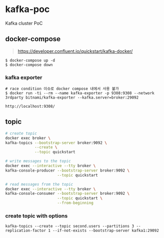 # kafka-poc

Kafka cluster PoC

## docker-compose

> https://developer.confluent.io/quickstart/kafka-docker/

```
$ docker-compose up -d
$ docker-compose down
```

### kafka exporter

```
# race condition 이슈로 docker compose 내에서 사용 불가
$ docker run -ti --rm --name kafka-exporter -p 9308:9308 --network 3rdparty bitnami/kafka-exporter --kafka.server=broker:29092

http://localhost:9308/
```

## topic

```sh
# create topic
docker exec broker \
kafka-topics --bootstrap-server broker:9092 \
             --create \
             --topic quickstart

# write messages to the topic
docker exec --interactive --tty broker \
kafka-console-producer --bootstrap-server broker:9092 \
                       --topic quickstart

# read messages from the topic
docker exec --interactive --tty broker \
kafka-console-consumer --bootstrap-server broker:9092 \
                       --topic quickstart \
                       --from-beginning
```

### create topic with options

```
kafka-topics --create --topic second.users --partitions 3 --replication-factor 1 --if-not-exists --bootstrap-server kafka1:29092
```
